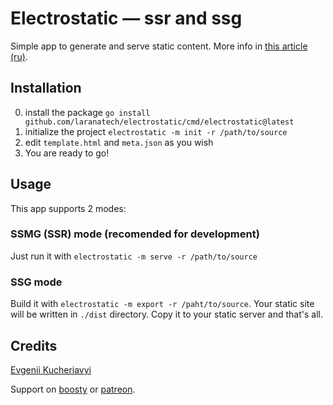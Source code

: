 # Electrostatic — ssr and ssg

Simple app to generate and serve static content. More info in [this article (ru)](https://kucheriavyi.ru/go/kak-ya-napisal-blog-na-go/).

## Installation

0. install the package `go install github.com/laranatech/electrostatic/cmd/electrostatic@latest`
0. initialize the project `electrostatic -m init -r /path/to/source`
0. edit `template.html` and `meta.json` as you wish
0. You are ready to go!

## Usage

This app supports 2 modes:

### SSMG (SSR) mode (recomended for development)

Just run it with `electrostatic -m serve -r /path/to/source`

### SSG mode

Build it with `electrostatic -m export -r /paht/to/source`. Your static site will be written in `./dist` directory. Copy it to your static server and that's all.

## Credits

[Evgenii Kucheriavyi](https://t.me/frontend_director)

Support on [boosty](https://boosty.to/kucheriavyi) or [patreon](https://patreon.com/kucheriavyi).
